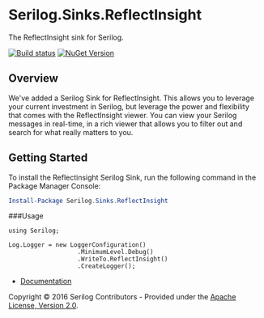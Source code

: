 # Serilog.Sinks.ReflectInsight

The ReflectInsight sink for Serilog.

[![Build status](https://ci.appveyor.com/api/projects/status/hh9gymy0n6tne46j?svg=true)](https://ci.appveyor.com/project/serilog/serilog-sinks-reflectinsight) 
[![NuGet Version](http://img.shields.io/nuget/v/Serilog.Sinks.ReflectInsight.svg?style=flat)](https://www.nuget.org/packages/Serilog.Sinks.ReflectInsight/)

## Overview ##

We've added a Serilog Sink for ReflectInsight. This allows you to leverage your current investment in Serilog, but leverage the power and flexibility that comes with the ReflectInsight viewer. You can view your Serilog messages in real-time, in a rich viewer that allows you to filter out and search for what really matters to you.

## Getting Started

To install the Reflectinsight Serilog Sink, run the following command in the Package Manager Console:

```powershell
Install-Package Serilog.Sinks.ReflectInsight
```


###Usage

```csharp#
using Serilog;

Log.Logger = new LoggerConfiguration()
                   .MinimumLevel.Debug()
                   .WriteTo.ReflectInsight()				   
                   .CreateLogger();

```

* [Documentation](https://github.com/serilog/serilog/wiki)

Copyright &copy; 2016 Serilog Contributors - Provided under the [Apache License, Version 2.0](http://apache.org/licenses/LICENSE-2.0.html).
